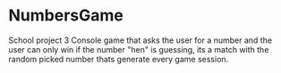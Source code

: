 # NumbersGame
School project 3
Console game that asks the user for a number and the user can only win if the number "hen" is guessing,
its a match with the random picked number thats generate every game session.

